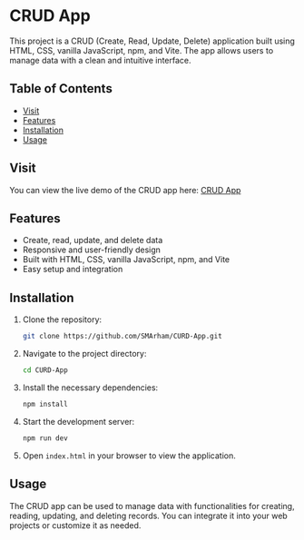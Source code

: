 
# CRUD App

This project is a CRUD (Create, Read, Update, Delete) application built using HTML, CSS, vanilla JavaScript, npm, and Vite. The app allows users to manage data with a clean and intuitive interface.

## Table of Contents

- [Visit](#visit)
- [Features](#features)
- [Installation](#installation)
- [Usage](#usage)

## Visit

You can view the live demo of the CRUD app here: [CRUD App](https://curd-app-eight.vercel.app/)

## Features

- Create, read, update, and delete data
- Responsive and user-friendly design
- Built with HTML, CSS, vanilla JavaScript, npm, and Vite
- Easy setup and integration

## Installation

1. Clone the repository:

   ```bash
   git clone https://github.com/SMArham/CURD-App.git
   ```

2. Navigate to the project directory:

   ```bash
   cd CURD-App
   ```

3. Install the necessary dependencies:

   ```bash
   npm install
   ```

4. Start the development server:

   ```bash
   npm run dev
   ```

5. Open `index.html` in your browser to view the application.

## Usage

The CRUD app can be used to manage data with functionalities for creating, reading, updating, and deleting records. You can integrate it into your web projects or customize it as needed.

